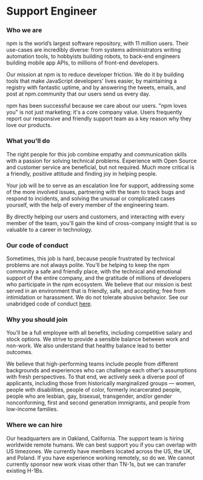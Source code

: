 # Support Engineer

### Who we are

npm is the world’s largest software repository, with 11 million users. Their use-cases are incredibly diverse: from systems administrators writing automation tools, to hobbyists building robots, to back-end engineers building mobile app APIs, to millions of front-end developers.

Our mission at npm is to reduce developer friction. We do it by building tools that make JavaScript developers' lives easier, by maintaining a registry with fantastic uptime, and by answering the tweets, emails, and post at npm.community that our users send us every day.

npm has been successful because we care about our users. "npm loves you" is not just marketing; it's a core company value. Users frequently report our responsive and friendly support team as a key reason why they love our products.

### What you'll do

The right people for this job combine empathy and communication skills with a passion for solving technical problems. Experience with Open Source and customer service are beneficial, but not required. Much more critical is a friendly, positive attitude and finding joy in helping people.

Your job will be to serve as an escalation line for support, addressing some of the more involved issues, partnering with the team to track bugs and respond to incidents, and solving the unusual or complicated cases yourself, with the help of every member of the engineering team.

By directly helping our users and customers, and interacting with every member of the team, you'll gain the kind of cross-company insight that is so valuable to a career in technology.

### Our code of conduct

Sometimes, this job is hard, because people frustrated by technical problems are not always polite. You'll be helping to keep the npm community a safe and friendly place, with the technical and emotional support of the entire company, and the gratitude of millions of developers who participate in the npm ecosystem. We believe that our mission is best served in an environment that is friendly, safe, and accepting; free from intimidation or harassment. We do not tolerate abusive behavior. See our unabridged code of conduct [here](https://www.npmjs.com/policies/conduct).

### Why you should join

You'll be a full employee with all benefits, including competitive salary and stock options. We strive to provide a sensible balance between work and non-work. We also understand that healthy balance lead to better outcomes.

We believe that high-performing teams include people from different backgrounds and experiences who can challenge each other's assumptions with fresh perspectives. To that end, we actively seek a diverse pool of applicants, including those from historically marginalized groups — women, people with disabilities, people of color, formerly incarcerated people, people who are lesbian, gay, bisexual, transgender, and/or gender nonconforming, first and second generation immigrants, and people from low-income families.

### Where we can hire

Our headquarters are in Oakland, California. The support team is hiring worldwide remote humans. We can best support you if you can overlap with US timezones. We currently have members located across the US, the UK, and Poland. If you have experience working remotely, so do we. We cannot currently sponsor new work visas other than TN-1s, but we can transfer existing H-1Bs.
